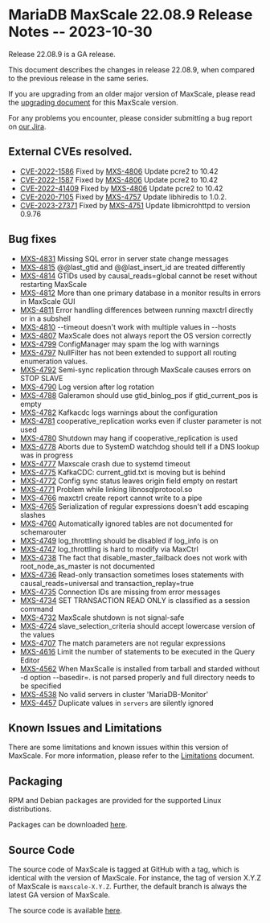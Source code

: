 # MariaDB MaxScale 22.08.9 Release Notes -- 2023-10-30

Release 22.08.9 is a GA release.

This document describes the changes in release 22.08.9, when compared to the
previous release in the same series.

If you are upgrading from an older major version of MaxScale, please read the
[upgrading document](../Upgrading/Upgrading-To-MaxScale-22.08.md) for
this MaxScale version.

For any problems you encounter, please consider submitting a bug
report on [our Jira](https://jira.mariadb.org/projects/MXS).

## External CVEs resolved.

* [CVE-2022-1586](https://www.cve.org/CVERecord?id=CVE-2022-1586) Fixed by [MXS-4806](https://jira.mariadb.org/browse/MXS-4806) Update pcre2 to 10.42
* [CVE-2022-1587](https://www.cve.org/CVERecord?id=CVE-2022-1587) Fixed by [MXS-4806](https://jira.mariadb.org/browse/MXS-4806) Update pcre2 to 10.42
* [CVE-2022-41409](https://www.cve.org/CVERecord?id=CVE-2022-41409) Fixed by [MXS-4806](https://jira.mariadb.org/browse/MXS-4806) Update pcre2 to 10.42
* [CVE-2020-7105](https://www.cve.org/CVERecord?id=CVE-2020-7105) Fixed by [MXS-4757](https://jira.mariadb.org/browse/MXS-4757) Update libhiredis to 1.0.2.
* [CVE-2023-27371](https://www.cve.org/CVERecord?id=CVE-2023-27371) Fixed by [MXS-4751](https://jira.mariadb.org/browse/MXS-4751) Update libmicrohttpd to version 0.9.76

## Bug fixes

* [MXS-4831](https://jira.mariadb.org/browse/MXS-4831) Missing SQL error in server state change messages
* [MXS-4815](https://jira.mariadb.org/browse/MXS-4815) @@last_gtid and @@last_insert_id are treated differently
* [MXS-4814](https://jira.mariadb.org/browse/MXS-4814) GTIDs used by causal_reads=global cannot be reset without restarting MaxScale
* [MXS-4812](https://jira.mariadb.org/browse/MXS-4812) More than one primary database in a monitor results in errors in MaxScale GUI
* [MXS-4811](https://jira.mariadb.org/browse/MXS-4811) Error handling differences between running maxctrl directly or in a subshell
* [MXS-4810](https://jira.mariadb.org/browse/MXS-4810) --timeout doesn't work with multiple values in --hosts
* [MXS-4807](https://jira.mariadb.org/browse/MXS-4807) MaxScale does not always report the OS version correctly
* [MXS-4799](https://jira.mariadb.org/browse/MXS-4799) ConfigManager may spam the log with warnings
* [MXS-4797](https://jira.mariadb.org/browse/MXS-4797) NullFilter has not been extended to support all routing enumeration values.
* [MXS-4792](https://jira.mariadb.org/browse/MXS-4792) Semi-sync replication through MaxScale causes errors on STOP SLAVE
* [MXS-4790](https://jira.mariadb.org/browse/MXS-4790) Log version after log rotation
* [MXS-4788](https://jira.mariadb.org/browse/MXS-4788) Galeramon should use gtid_binlog_pos if gtid_current_pos is empty
* [MXS-4782](https://jira.mariadb.org/browse/MXS-4782) Kafkacdc logs warnings about the configuration
* [MXS-4781](https://jira.mariadb.org/browse/MXS-4781) cooperative_replication works even if cluster parameter is not used
* [MXS-4780](https://jira.mariadb.org/browse/MXS-4780) Shutdown may hang if cooperative_replication is used
* [MXS-4778](https://jira.mariadb.org/browse/MXS-4778) Aborts due to SystemD watchdog should tell if a DNS lookup was in progress
* [MXS-4777](https://jira.mariadb.org/browse/MXS-4777) Maxscale crash due to systemd timeout
* [MXS-4775](https://jira.mariadb.org/browse/MXS-4775) KafkaCDC: current_gtid.txt is moving but is behind
* [MXS-4772](https://jira.mariadb.org/browse/MXS-4772) Config sync status leaves origin field empty on restart
* [MXS-4771](https://jira.mariadb.org/browse/MXS-4771) Problem while linking libnosqlprotocol.so
* [MXS-4766](https://jira.mariadb.org/browse/MXS-4766) maxctrl create report cannot write to a pipe
* [MXS-4765](https://jira.mariadb.org/browse/MXS-4765) Serialization of regular expressions doesn't add escaping slashes
* [MXS-4760](https://jira.mariadb.org/browse/MXS-4760) Automatically ignored tables are not documented for schemarouter
* [MXS-4749](https://jira.mariadb.org/browse/MXS-4749) log_throttling should be disabled if log_info is on
* [MXS-4747](https://jira.mariadb.org/browse/MXS-4747) log_throttling is hard to modify via MaxCtrl
* [MXS-4738](https://jira.mariadb.org/browse/MXS-4738) The fact that disable_master_failback does not work with root_node_as_master is not documented
* [MXS-4736](https://jira.mariadb.org/browse/MXS-4736) Read-only transaction sometimes loses statements with causal_reads=universal and transaction_replay=true
* [MXS-4735](https://jira.mariadb.org/browse/MXS-4735) Connection IDs are missing from error messages
* [MXS-4734](https://jira.mariadb.org/browse/MXS-4734) SET TRANSACTION READ ONLY is classified as a session command
* [MXS-4732](https://jira.mariadb.org/browse/MXS-4732) MaxScale shutdown is not signal-safe
* [MXS-4724](https://jira.mariadb.org/browse/MXS-4724) slave_selection_criteria should accept lowercase version of the values
* [MXS-4707](https://jira.mariadb.org/browse/MXS-4707) The match parameters are not regular expressions
* [MXS-4616](https://jira.mariadb.org/browse/MXS-4616) Limit the number of statements to be executed in the Query Editor
* [MXS-4562](https://jira.mariadb.org/browse/MXS-4562) When MaxScalle is installed from tarball and starded without -d option --basedir=.  is not parsed properly and full directory needs to be specified
* [MXS-4538](https://jira.mariadb.org/browse/MXS-4538) No valid servers in cluster 'MariaDB-Monitor'
* [MXS-4457](https://jira.mariadb.org/browse/MXS-4457) Duplicate values in `servers` are silently ignored

## Known Issues and Limitations

There are some limitations and known issues within this version of MaxScale.
For more information, please refer to the [Limitations](../About/Limitations.md) document.

## Packaging

RPM and Debian packages are provided for the supported Linux distributions.

Packages can be downloaded [here](https://mariadb.com/downloads/#mariadb_platform-mariadb_maxscale).

## Source Code

The source code of MaxScale is tagged at GitHub with a tag, which is identical
with the version of MaxScale. For instance, the tag of version X.Y.Z of MaxScale
is `maxscale-X.Y.Z`. Further, the default branch is always the latest GA version
of MaxScale.

The source code is available [here](https://github.com/mariadb-corporation/MaxScale).
